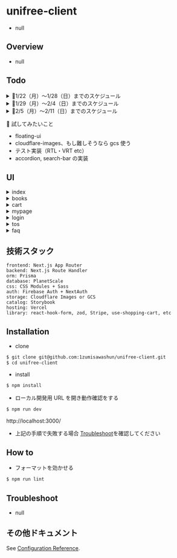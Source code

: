 # unifree-client

- null

## Overview

- null

## Todo

<details>
<summary>🔷1/22（月）〜1/28（日）までのスケジュール</summary>

- 環境構築・基盤開発（リンター設定・ディレクトリ構成の考案・技術選定 etc）
- atoms・molecules 単位のコンポーネントの実装
- 最低限先方に見せられるだけの UI を整える
- Stripe で購入導線を整える（Stripe + use-shopping-cart）
- ログイン・ログアウト・ログイン中の状態管理を可能にする（FirebaseAuth・NextAuth）
- Vercel へデプロイさせる

</details>

<details>
<summary>🔷1/29（月）〜2/4（日）までのスケジュール</summary>

- PlanetScale + Prisma を連携させて RDB を組む
- テーブル設計やヒアリングの実施
- テストの組み込み

</details>

<details>
<summary>🔷2/5（月）〜2/11（日）までのスケジュール</summary>

- 未定

</details>

🔸 試してみたいこと

- floating-ui
- cloudflare-images、もし難しそうなら gcs 使う
- テスト実装（RTL・VRT etc）
- accordion, search-bar の実装

## UI

<details>
<summary>index</summary>

![image](https://github.com/1zumisawashun/unifree-client/assets/65071534/d05db166-b0a8-4996-8e60-26d81d5a62a0)

</details>

<details>
<summary>books</summary>

- book-list
  ![image](https://github.com/1zumisawashun/unifree-client/assets/65071534/dd1af9ac-7691-4806-a231-f49290095880)

- book-detail
  ![image](https://github.com/1zumisawashun/unifree-client/assets/65071534/71fcb5a3-d258-4574-8024-f72cb1019b3d)

- book-create
  ![image](https://github.com/1zumisawashun/unifree-client/assets/65071534/64b3a407-dfda-4f9a-b676-cd65be809db0)

- book-edit
  ![image](https://github.com/1zumisawashun/unifree-client/assets/65071534/70e90b8e-09fd-4fda-a7d6-e1cc4cbfaed1)

</details>

<details>
<summary>cart</summary>

![image](https://github.com/1zumisawashun/unifree-client/assets/65071534/6901daab-5d44-4f26-9f8b-ab8a359169ca)

![image](https://github.com/1zumisawashun/unifree-client/assets/65071534/d79584be-8ba3-41ac-8a01-015889cd017f)

</details>

<details>
<summary>mypage</summary>

- mypage-post
  ![image](https://github.com/1zumisawashun/unifree-client/assets/65071534/6a2620c2-e9c7-4d7b-9a2d-98f422f8545d)

- mypage-history
  ![image](https://github.com/1zumisawashun/unifree-client/assets/65071534/a01ead40-cc7f-4401-af52-c8eb5009bd75)

</details>

<details>
<summary>login</summary>

![image](https://github.com/1zumisawashun/unifree-client/assets/65071534/c252b32b-2f91-48ac-b4bd-ac27426a727d)

</details>

<details>
<summary>tos</summary>

![image](https://github.com/1zumisawashun/unifree-client/assets/65071534/a42009d0-74ff-4cf4-ad55-754b3f4bfe89)

</details>

<details>
<summary>faq</summary>

![image](https://github.com/1zumisawashun/unifree-client/assets/65071534/d66f5d5d-4768-4b2e-8b10-7bc415a0d555)

</details>

## 技術スタック

```
frontend: Next.js App Router
backend: Next.js Route Handler
orm: Prisma
database: PlanetScale
css: CSS Modules + Sass
auth: Firebase Auth + NextAuth
storage: Cloudflare Images or GCS
catalog: Storybook
hosting: Vercel
library: react-hook-form, zod, Stripe, use-shopping-cart, etc
```

## Installation

- clone

```bash
$ git clone git@github.com:1zumisawashun/unifree-client.git
$ cd unifree-client
```

- install

```bash
$ npm install
```

- ローカル開発用 URL を開き動作確認をする

```bash
$ npm run dev
```

http://localhost:3000/

- 上記の手順で失敗する場合 [Troubleshoot](#Troubleshoot)を確認してください

## How to

- フォーマットを効かせる

```bash
$ npm run lint
```

## Troubleshoot

- null

## その他ドキュメント

See [Configuration Reference](https://cli.vuejs.org/config/).
